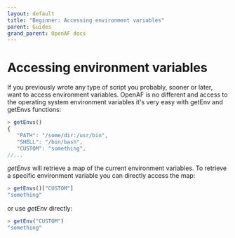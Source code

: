 ```yaml
---
layout: default
title: "Beginner: Accessing environment variables"
parent: Guides
grand_parent: OpenAF docs
---
```


# Accessing environment variables

If you previously wrote any type of script you probably, sooner or later, want to access environment variables. OpenAF is no different and access to the operating system environment variables it's very easy with getEnv and getEnvs functions:

````javascript
> getEnvs()
{
   "PATH": "/some/dir:/usr/bin",
   "SHELL": "/bin/bash",
   "CUSTOM": "something",
//...
````

_getEnvs_ will retrieve a map of the current environment variables. To retrieve a specific environment variable you can directly access the map:

````javascript
> getEnvs()["CUSTOM"]
"something"
````

or use _getEnv_ directly:

````javascript
> getEnv("CUSTOM")
"something"
````